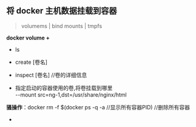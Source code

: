 ## 将 docker 主机数据挂载到容器
>volumems | bind mounts | tmpfs

**docker volume +**

* ls

* create [卷名]

* inspect [卷名] //卷的详细信息

* 指定启动的容器使用的卷,将卷挂载到哪里<br>
    --mount src=ng-1,dst=/usr/share/nginx/html

__骚操作__：docker rm -f $(docker ps -q -a //显示所有容器PID) //删除所有容器

* 

